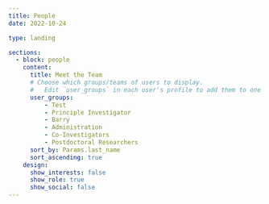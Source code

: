 ```yaml
---
title: People
date: 2022-10-24

type: landing

sections:
  - block: people
    content:
      title: Meet the Team
      # Choose which groups/teams of users to display.
      #   Edit `user_groups` in each user's profile to add them to one or more of these groups.
      user_groups:
          - Test
          - Principle Investigator
          - Barry
          - Administration
          - Co-Investigators
          - Postdoctoral Researchers
      sort_by: Params.last_name
      sort_ascending: true
    design:
      show_interests: false
      show_role: true
      show_social: false
---
```

